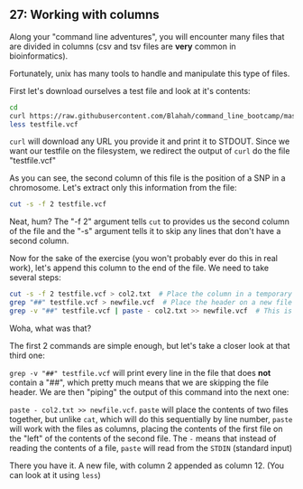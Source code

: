 ## 27: Working with columns

Along your "command line adventures", you will encounter many files that are divided in columns (csv and tsv files are **very** common in bioinformatics).

Fortunately, unix has many tools to handle and manipulate this type of files.

First let's download ourselves a test file and look at it's contents:

```bash
cd
curl https://raw.githubusercontent.com/Blahah/command_line_bootcamp/master/testfiles/test.vcf > testfile.vcf
less testfile.vcf
```

`curl` will download any URL you provide it and print it to STDOUT. Since we want our testfile on the filesystem, we redirect the output of `curl` do the file "testfile.vcf"

As you can see, the second column of this file is the position of a SNP in a chromosome. Let's extract only this information from the file:

```bash
cut -s -f 2 testfile.vcf
```

Neat, hum? The "-f 2" argument tells `cut` to provides us the second column of the file and the "-s" argument tells it to skip any lines that don't have a second column.

Now for the sake of the exercise (you won't probably ever do this in real work), let's append this column to the end of the file. We need to take several steps:

```bash
cut -s -f 2 testfile.vcf > col2.txt  # Place the column in a temporary file
grep "##" testfile.vcf > newfile.vcf  # Place the header on a new file
grep -v "##" testfile.vcf | paste - col2.txt >> newfile.vcf  # This is the tricky part
```

Woha, what was that?

The first 2 commands are simple enough, but let's take a closer look at that third one:

`grep -v "##" testfile.vcf` will print every line in the file that does **not** contain a "##", which pretty much means that we are skipping the file header. We are then "piping" the output of this command into the next one:

`paste - col2.txt >> newfile.vcf`. `paste` will place the contents of two files together, but unlike `cat`, which will do this sequentially by line number, `paste` will work with the files as columns, placing the contents of the first file on the "left" of the contents of the second file. The `-` means that instead of reading the contents of a file, `paste` will read from the `STDIN` (standard input)

There you have it. A new file, with column 2 appended as column 12. (You can look at it using `less`)
